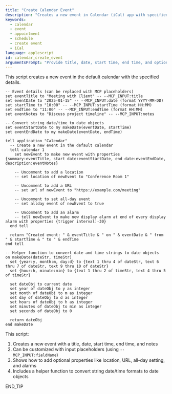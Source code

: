 ```yaml
---
title: "Create Calendar Event"
description: "Creates a new event in Calendar (iCal) app with specified details"
keywords:
  - calendar
  - event
  - appointment
  - schedule
  - create event
  - iCal
language: applescript
id: calendar_create_event
argumentsPrompt: "Provide title, date, start time, end time, and optional notes for the event"
---
```


This script creates a new event in the default calendar with the specified details.

```applescript
-- Event details (can be replaced with MCP placeholders)
set eventTitle to "Meeting with Client" -- --MCP_INPUT:title
set eventDate to "2025-01-15" -- --MCP_INPUT:date (format YYYY-MM-DD)
set startTime to "10:00" -- --MCP_INPUT:startTime (format HH:MM)
set endTime to "11:00" -- --MCP_INPUT:endTime (format HH:MM)
set eventNotes to "Discuss project timeline" -- --MCP_INPUT:notes

-- Convert string date/time to date objects
set eventStartDate to my makeDate(eventDate, startTime)
set eventEndDate to my makeDate(eventDate, endTime)

tell application "Calendar"
  -- Create a new event in the default calendar
  tell calendar 1
    set newEvent to make new event with properties {summary:eventTitle, start date:eventStartDate, end date:eventEndDate, description:eventNotes}
    
    -- Uncomment to add a location
    -- set location of newEvent to "Conference Room 1"
    
    -- Uncomment to add a URL
    -- set url of newEvent to "https://example.com/meeting"
    
    -- Uncomment to set all-day event
    -- set allday event of newEvent to true
    
    -- Uncomment to add an alarm
    -- tell newEvent to make new display alarm at end of every display alarm with properties {trigger interval:-30}
  end tell
  
  return "Created event: " & eventTitle & " on " & eventDate & " from " & startTime & " to " & endTime
end tell

-- Helper function to convert date and time strings to date objects
on makeDate(dateStr, timeStr)
  set {year:y, month:m, day:d} to {text 1 thru 4 of dateStr, text 6 thru 7 of dateStr, text 9 thru 10 of dateStr}
  set {hour:h, minute:min} to {text 1 thru 2 of timeStr, text 4 thru 5 of timeStr}
  
  set dateObj to current date
  set year of dateObj to y as integer
  set month of dateObj to m as integer
  set day of dateObj to d as integer
  set hours of dateObj to h as integer
  set minutes of dateObj to min as integer
  set seconds of dateObj to 0
  
  return dateObj
end makeDate
```

This script:
1. Creates a new event with a title, date, start time, end time, and notes
2. Can be customized with input placeholders (using `--MCP_INPUT:fieldName`)
3. Shows how to add optional properties like location, URL, all-day setting, and alarms
4. Includes a helper function to convert string date/time formats to date objects

END_TIP
